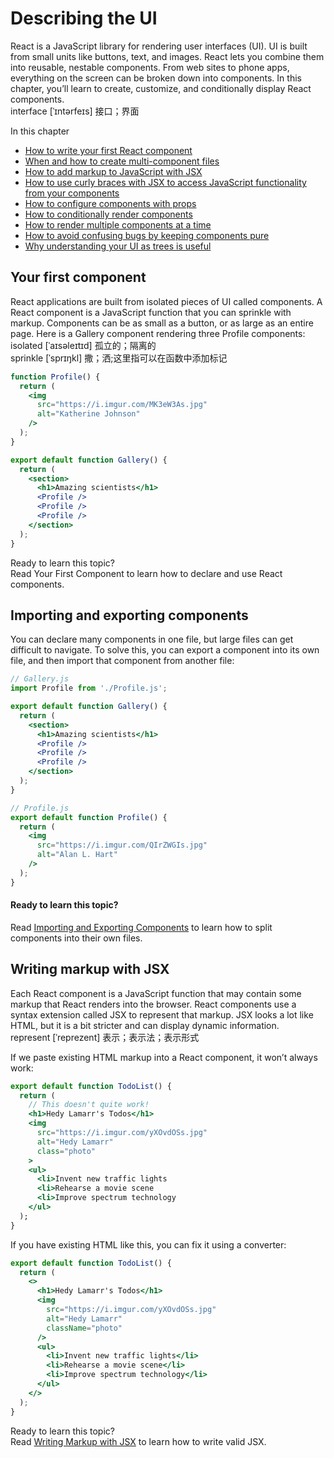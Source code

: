 # Describing the UI
React is a JavaScript library for rendering user interfaces (UI). UI is built from small units like buttons, text, and images. React lets you combine them into reusable, nestable components. From web sites to phone apps, everything on the screen can be broken down into components. In this chapter, you’ll learn to create, customize, and conditionally display React components.\
interface [ˈɪntərfeɪs] 接口；界面

In this chapter
- [How to write your first React component](https://react.dev/learn/your-first-component)
- [When and how to create multi-component files](https://react.dev/learn/importing-and-exporting-components)
- [How to add markup to JavaScript with JSX](https://react.dev/learn/writing-markup-with-jsx)
- [How to use curly braces with JSX to access JavaScript functionality from your components](https://react.dev/learn/javascript-in-jsx-with-curly-braces)
- [How to configure components with props](https://react.dev/learn/passing-props-to-a-component)
- [How to conditionally render components](https://react.dev/learn/conditional-rendering)
- [How to render multiple components at a time](https://react.dev/learn/rendering-lists)
- [How to avoid confusing bugs by keeping components pure](https://react.dev/learn/keeping-components-pure)
- [Why understanding your UI as trees is useful](https://react.dev/learn/understanding-your-ui-as-a-tree)

## Your first component
React applications are built from isolated pieces of UI called components. A React component is a JavaScript function that you can sprinkle with markup. Components can be as small as a button, or as large as an entire page. Here is a Gallery component rendering three Profile components:\
isolated [ˈaɪsəleɪtɪd] 孤立的；隔离的\
sprinkle [ˈsprɪŋkl] 撒；洒;这里指可以在函数中添加标记
```jsx
function Profile() {
  return (
    <img
      src="https://i.imgur.com/MK3eW3As.jpg"
      alt="Katherine Johnson"
    />
  );
}

export default function Gallery() {
  return (
    <section>
      <h1>Amazing scientists</h1>
      <Profile />
      <Profile />
      <Profile />
    </section>
  );
}
```

Ready to learn this topic?\
Read Your First Component to learn how to declare and use React components.

## Importing and exporting components
You can declare many components in one file, but large files can get difficult to navigate. To solve this, you can export a component into its own file, and then import that component from another file:
```jsx
// Gallery.js
import Profile from './Profile.js';

export default function Gallery() {
  return (
    <section>
      <h1>Amazing scientists</h1>
      <Profile />
      <Profile />
      <Profile />
    </section>
  );
}
```
```jsx
// Profile.js
export default function Profile() {
  return (
    <img
      src="https://i.imgur.com/QIrZWGIs.jpg"
      alt="Alan L. Hart"
    />
  );
}
```
#### Ready to learn this topic?
Read [Importing and Exporting Components](https://react.dev/learn/importing-and-exporting-components) to learn how to split components into their own files.

## Writing markup with JSX
Each React component is a JavaScript function that may contain some markup that React renders into the browser. React components use a syntax extension called JSX to represent that markup. JSX looks a lot like HTML, but it is a bit stricter and can display dynamic information.\
represent [ˈreprezent] 表示；表示法；表示形式

If we paste existing HTML markup into a React component, it won’t always work:
```jsx
export default function TodoList() {
  return (
    // This doesn't quite work!
    <h1>Hedy Lamarr's Todos</h1>
    <img
      src="https://i.imgur.com/yXOvdOSs.jpg"
      alt="Hedy Lamarr"
      class="photo"
    >
    <ul>
      <li>Invent new traffic lights
      <li>Rehearse a movie scene
      <li>Improve spectrum technology
    </ul>
  );
}
```
If you have existing HTML like this, you can fix it using a converter:
```jsx
export default function TodoList() {
  return (
    <>
      <h1>Hedy Lamarr's Todos</h1>
      <img
        src="https://i.imgur.com/yXOvdOSs.jpg"
        alt="Hedy Lamarr"
        className="photo"
      />
      <ul>
        <li>Invent new traffic lights</li>
        <li>Rehearse a movie scene</li>
        <li>Improve spectrum technology</li>
      </ul>
    </>
  );
}
```
Ready to learn this topic?\
Read [Writing Markup with JSX](https://react.dev/learn/writing-markup-with-jsx) to learn how to write valid JSX.
